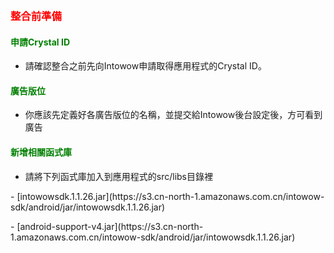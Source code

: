 ﻿﻿<h3 id='before' style='color:red'>整合前準備</h3>

<h4 id='CrystalID' style='color:green'>申請Crystal ID</h4>

- 請確認整合之前先向Intowow申請取得應用程式的Crystal ID。

<h4 id='placement' style='color:green'>廣告版位</h4>

- 你應該先定義好各廣告版位的名稱，並提交給Intowow後台設定後，方可看到廣告

<h4 id='import' style='color:green'>新增相關函式庫</h4>

- 請將下列函式庫加入到應用程式的src/libs目錄裡
<p/>
<sdklink/>
	- [intowowsdk.1.1.26.jar](https://s3.cn-north-1.amazonaws.com.cn/intowow-sdk/android/jar/intowowsdk.1.1.26.jar)
<p/>
	- [android-support-v4.jar](https://s3.cn-north-1.amazonaws.com.cn/intowow-sdk/android/jar/intowowsdk.1.1.26.jar)
